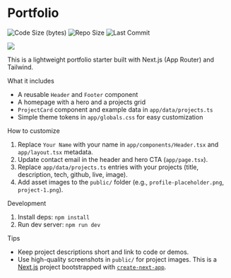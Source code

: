 # Portfolio

![Code Size (bytes)](https://img.shields.io/github/languages/code-size/sdewhitt/portfolio)
![Repo Size](https://img.shields.io/github/repo-size/sdewhitt/portfolio)
![Last Commit](https://img.shields.io/github/last-commit/sdewhitt/portfolio)

<p align="left">
  <a href="https://github.com/sebilune">
    <img src="https://skillicons.dev/icons?i=react,tailwind,ts,next,vercel,npm&perline=8" />
  </a>
</p>

This is a lightweight portfolio starter built with Next.js (App Router) and Tailwind.

What it includes
- A reusable `Header` and `Footer` component
- A homepage with a hero and a projects grid
- `ProjectCard` component and example data in `app/data/projects.ts`
- Simple theme tokens in `app/globals.css` for easy customization

How to customize
1. Replace `Your Name` with your name in `app/components/Header.tsx` and `app/layout.tsx` metadata.
2. Update contact email in the header and hero CTA (`app/page.tsx`).
3. Replace `app/data/projects.ts` entries with your projects (title, description, tech, github, live, image).
4. Add asset images to the `public/` folder (e.g., `profile-placeholder.png`, `project-1.png`).

Development
1. Install deps: `npm install`
2. Run dev server: `npm run dev`

Tips
- Keep project descriptions short and link to code or demos.
- Use high-quality screenshots in `public/` for project images.
This is a [Next.js](https://nextjs.org) project bootstrapped with [`create-next-app`](https://nextjs.org/docs/app/api-reference/cli/create-next-app).
